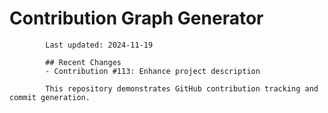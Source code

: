 # Contribution Graph Generator
            
            Last updated: 2024-11-19
            
            ## Recent Changes
            - Contribution #113: Enhance project description
            
            This repository demonstrates GitHub contribution tracking and commit generation.
        